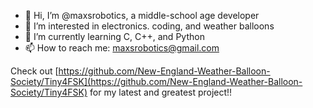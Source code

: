 - 👋 Hi, I’m @maxsrobotics, a middle-school age developer
- 👀 I’m interested in electronics. coding, and weather balloons
- 🌱 I’m currently learning C, C++, and Python
- 📫 How to reach me: maxsrobotics@gmail.com

Check out [https://github.com/New-England-Weather-Balloon-Society/Tiny4FSK](https://github.com/New-England-Weather-Balloon-Society/Tiny4FSK) for my latest and greatest project!!
<!---
maxsrobotics/maxsrobotics is a ✨ special ✨ repository because its `README.md` (this file) appears on your GitHub profile.
You can click the Preview link to take a look at your changes.
--->
